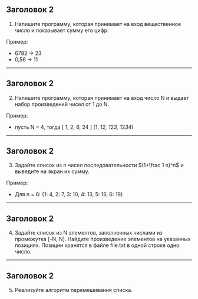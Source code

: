 Заголовок 2
-----------
1. Напишите программу, которая принимает на вход вещественное число и показывает сумму его цифр.

Пример:

- 6782 -> 23
- 0,56 -> 11
____
Заголовок 2
-----------
2. Напишите программу, которая принимает на вход число N и выдает набор произведений чисел от 1 до N.

Пример:
- пусть N = 4, тогда [ 1, 2, 6, 24 ] (1, 1*2, 1*2*3, 1*2*3*4)
____
Заголовок 2
-----------
3. Задайте список из n чисел последовательности $(1+\frac 1 n)^n$ и выведите на экран их сумму.

Пример:
- Для n = 6: {1: 4, 2: 7, 3: 10, 4: 13, 5: 16, 6: 19}
____
Заголовок 2
-----------
4. Задайте список из N элементов, заполненных числами из промежутка [-N, N]. Найдите произведение элементов на указанных позициях. Позиции хранятся в файле file.txt в одной строке одно число.
____
Заголовок 2
-----------
5. Реализуйте алгоритм перемешивания списка.
